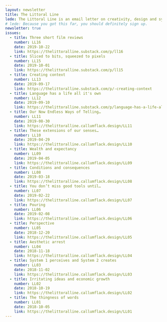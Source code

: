 ```yaml
---
layout: newsletter
title: The Littoral Line
lede: The Littoral Line is an email letter on creativity, design and systems complexity through the lens of people and attention, sent every Tuesday morning AEST. Littoral as in the edge of things, like tidal zones. Line as in symmetry, like the alignment of metaphor. 
# lede: Because you got this far, you should definitely sign up.
newsletter: true
issues:
  - title: Three short film reviews
    number: LL16
    date: 2019-10-22
    link: https://thelittoralline.substack.com/p/ll16
  - title: Sliced to bits, squeezed to pixels
    number: LL15
    date: 2019-10-01
    link: https://thelittoralline.substack.com/p/ll15
  - title: Creating context
    number: LL13
    date: 2019-09-17
    link: https://thelittoralline.substack.com/p/-creating-context
  - title: Language has a life all it's own
    number: LL12
    date: 2019-09-10
    link: https://thelittoralline.substack.com/p/language-has-a-life-all-its-own
  - title: Our Now Endless Ways of Telling…
    number: LL11
    date: 2019-08-30
    link: https://thelittoralline.callumflack.design/LL11
  - title: These extensions of our senses…
    number: LL10
    date: 2019-04-29
    link: https://thelittoralline.callumflack.design/LL10
  - title: Wealth and expectancy
    number: LL09
    date: 2019-04-05
    link: https://thelittoralline.callumflack.design/LL09
  - title: Conditions and consequences
    number: LL08
    date: 2019-03-18
    link: https://thelittoralline.callumflack.design/LL08
  - title: You don’t miss good tools until…
    number: LL07
    date: 2019-02-22
    link: https://thelittoralline.callumflack.design/LL07
  - title: Pouring
    number: LL06
    date: 2019-02-08
    link: https://thelittoralline.callumflack.design/LL06
  - title: Perspective
    number: LL05
    date: 2018-12-20
    link: https://thelittoralline.callumflack.design/LL05
  - title: Aesthetic arrest
    number: LL04
    date: 2018-11-18
    link: https://thelittoralline.callumflack.design/LL04
  - title: System 1 perceives and System 2 creates
    number: LL03
    date: 2018-11-02
    link: https://thelittoralline.callumflack.design/LL03
  - title: Irritating ideas and economic growth
    number: LL02
    date: 2018-10-19
    link: https://thelittoralline.callumflack.design/LL02
  - title: The thingness of words
    number: LL01
    date: 2018-10-05
    link: https://thelittoralline.callumflack.design/LL01
---
```

